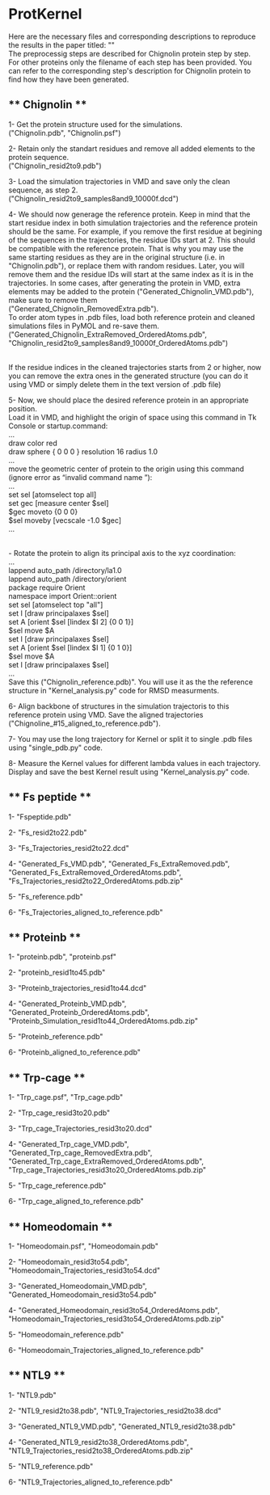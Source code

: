 # ProtKernel
Here are the necessary files and corresponding descriptions to reproduce the results in the paper titled: ""
<br /> The preprocessig steps are described for Chignolin protein step by step. For other proteins only the filename of each step has been provided. You can refer to the corresponding step's description for Chignolin protein to find how they have been generated.



** Chignolin **
---
1- Get the protein structure used for the simulations.
<br /> ("Chignolin.pdb", "Chignolin.psf")

2- Retain only the standart residues and remove all added elements to the protein sequence.
<br /> ("Chignolin_resid2to9.pdb")

3- Load the simulation trajectories in VMD and save only the clean sequence, as step 2. 
<br /> ("Chignolin_resid2to9_samples8and9_10000f.dcd")

4- We should now generage the reference protein. Keep in mind that the start residue index in both simulation trajectories and the reference protein should be the same. For example, if you remove the first residue at begining of the sequences in the trajectories, the residue IDs start at 2. This should be compatible with the reference protein. That is why you may use the same starting residues as they are in the original structure (i.e. in "Chignolin.pdb"), or replace them with random residues. Later, you will remove them and the residue IDs will start at the same index as it is in the trajectories. In some cases, after generating the protein in VMD, extra elements may be added to the protein ("Generated_Chignolin_VMD.pdb"), make sure to remove them 
<br /> ("Generated_Chignolin_RemovedExtra.pdb").
<br /> To order atom types in .pdb files, load both reference protein and cleaned simulations files in PyMOL and re-save them.
<br /> ("Generated_Chignolin_ExtraRemoved_OrderedAtoms.pdb", "Chignolin_resid2to9_samples8and9_10000f_OrderedAtoms.pdb")

<br /> If the residue indices in the cleaned trajectories starts from 2 or higher, now you can remove the extra ones in the generated structure (you can do it using VMD or simply delete them in the text version of .pdb file)

5- Now, we should place the desired reference protein in an appropriate position. 
<br /> Load it in VMD, and highlight the origin of space using this command in Tk Console or startup.command: 
<br /> ...
<br /> draw color red
<br /> draw sphere { 0 0 0 } resolution 16 radius 1.0
<br /> ...
<br /> move the geometric center of protein to the origin using this command (ignore error as “invalid command name <current geometric center>”):
<br /> ...
<br /> set sel [atomselect top all]
<br /> set gec [measure center $sel]
<br /> $gec moveto {0 0 0}
<br /> $sel moveby [vecscale -1.0 $gec]
<br /> ...

<br />- Rotate the protein to align its principal axis to the xyz coordination:
<br /> ...
<br /> lappend auto_path /directory/la1.0
<br /> lappend auto_path /directory/orient
<br /> package require Orient
<br /> namespace import Orient::orient
<br /> set sel [atomselect top "all"]
<br /> set I [draw principalaxes $sel]
<br /> set A [orient $sel [lindex $I 2] {0 0 1}]
<br /> $sel move $A
<br /> set I [draw principalaxes $sel]
<br /> set A [orient $sel [lindex $I 1] {0 1 0}]
<br /> $sel move $A
<br /> set I [draw principalaxes $sel]
<br /> ...
<br /> Save this ("Chignolin_reference.pdb)". You will use it as the the reference structure in "Kernel_analysis.py" code for RMSD measurments.

6- Align backbone of structures in the simulation trajectoris to this reference protein using VMD. Save the aligned trajectories ("Chignoline_#15_aligned_to_reference.pdb").

7- You may use the long trajectory for Kernel or split it to single .pdb files using "single_pdb.py" code.

8- Measure the Kernel values for different lambda values in each trajectory. Display and save the best Kernel result using "Kernel_analysis.py" code.


** Fs peptide **
---
1- "Fspeptide.pdb"

2- "Fs_resid2to22.pdb"

3- "Fs_Trajectories_resid2to22.dcd"

4- "Generated_Fs_VMD.pdb", "Generated_Fs_ExtraRemoved.pdb", "Generated_Fs_ExtraRemoved_OrderedAtoms.pdb", "Fs_Trajectories_resid2to22_OrderedAtoms.pdb.zip"

5- "Fs_reference.pdb"

6- "Fs_Trajectories_aligned_to_reference.pdb"


** Proteinb **
---
1- "proteinb.pdb", "proteinb.psf"

2- "proteinb_resid1to45.pdb"

3- "Proteinb_trajectories_resid1to44.dcd"

4- "Generated_Proteinb_VMD.pdb", "Generated_Proteinb_OrderedAtoms.pdb", "Proteinb_Simulation_resid1to44_OrderedAtoms.pdb.zip"

5- "Proteinb_reference.pdb"

6- "Proteinb_aligned_to_reference.pdb"


** Trp-cage **
---
1- "Trp_cage.psf", "Trp_cage.pdb"

2- "Trp_cage_resid3to20.pdb"

3- "Trp_cage_Trajectories_resid3to20.dcd"

4- "Generated_Trp_cage_VMD.pdb", "Generated_Trp_cage_RemovedExtra.pdb", "Generated_Trp_cage_ExtraRemoved_OrderedAtoms.pdb", "Trp_cage_Trajectories_resid3to20_OrderedAtoms.pdb.zip"

5- "Trp_cage_reference.pdb"

6- "Trp_cage_aligned_to_reference.pdb"


** Homeodomain **
---
1- "Homeodomain.psf", "Homeodomain.pdb"

2- "Homeodomain_resid3to54.pdb", "Homeodomain_Trajectories_resid3to54.dcd"

3- "Generated_Homeodomain_VMD.pdb", "Generated_Homeodomain_resid3to54.pdb"

4- "Generated_Homeodomain_resid3to54_OrderedAtoms.pdb", "Homeodomain_Trajectories_resid3to54_OrderedAtoms.pdb.zip"

5- "Homeodomain_reference.pdb"

6- "Homeodomain_Trajectories_aligned_to_reference.pdb"


** NTL9 **
---
1- "NTL9.pdb"

2- "NTL9_resid2to38.pdb", "NTL9_Trajectories_resid2to38.dcd"

3- "Generated_NTL9_VMD.pdb", "Generated_NTL9_resid2to38.pdb"

4- "Generated_NTL9_resid2to38_OrderedAtoms.pdb", "NTL9_Trajectories_resid2to38_OrderedAtoms.pdb.zip"

5- "NTL9_reference.pdb"

6- "NTL9_Trajectories_aligned_to_reference.pdb"

